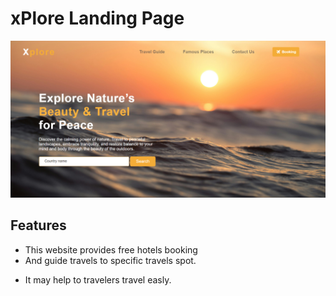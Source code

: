 # xPlore Landing Page

![Banner](https://github.com/workmdirfan29/xPlore/blob/main/bg.png)

## Features
- This website provides free hotels booking
- And guide travels to specific travels spot.
+ It may help to travelers travel easly.